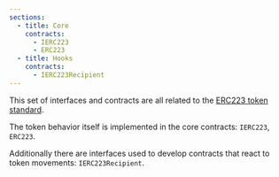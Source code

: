 ```yaml
---
sections:
  - title: Core
    contracts:
      - IERC223
      - ERC223
  - title: Hooks
    contracts:
      - IERC223Recipient
---
```


This set of interfaces and contracts are all related to the [ERC223 token standard](https://eips.ethereum.org/EIPS/eip-223).

The token behavior itself is implemented in the core contracts: `IERC223`, `ERC223`.

Additionally there are interfaces used to develop contracts that react to token movements: `IERC223Recipient`.
